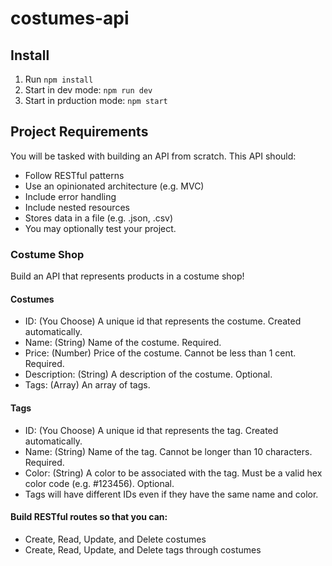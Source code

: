 # costumes-api

## Install
1. Run `npm install`
2. Start in dev mode: `npm run dev`
3. Start in prduction mode: `npm start`

## Project Requirements
You will be tasked with building an API from scratch. This API should:
* Follow RESTful patterns
* Use an opinionated architecture (e.g. MVC)
* Include error handling
* Include nested resources
* Stores data in a file (e.g. .json, .csv)
* You may optionally test your project.

### Costume Shop
Build an API that represents products in a costume shop!

#### Costumes
* ID: (You Choose) A unique id that represents the costume. Created automatically.
* Name: (String) Name of the costume. Required.
* Price: (Number) Price of the costume. Cannot be less than 1 cent. Required.
* Description: (String) A description of the costume. Optional.
* Tags: (Array) An array of tags.
#### Tags
* ID: (You Choose) A unique id that represents the tag. Created automatically.
* Name: (String) Name of the tag. Cannot be longer than 10 characters. Required.
* Color: (String) A color to be associated with the tag. Must be a valid hex color code (e.g. #123456). Optional.
* Tags will have different IDs even if they have the same name and color.
#### Build RESTful routes so that you can:
* Create, Read, Update, and Delete costumes
* Create, Read, Update, and Delete tags through costumes